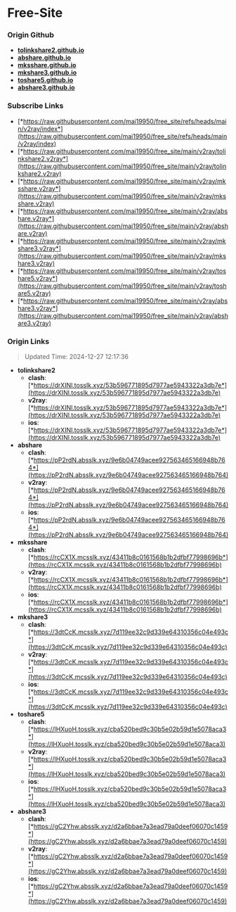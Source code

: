 # Free-Site

### Origin Github

- [**tolinkshare2.github.io**](https://github.com/tolinkshare2/tolinkshare2.github.io)
- [**abshare.github.io**](https://github.com/abshare/abshare.github.io)
- [**mksshare.github.io**](https://github.com/mksshare/mksshare.github.io)
- [**mkshare3.github.io**](https://github.com/mkshare3/mkshare3.github.io)
- [**toshare5.github.io**](https://github.com/toshare5/toshare5.github.io)
- [**abshare3.github.io**](https://github.com/abshare3/abshare3.github.io)

### Subscribe Links

- [*https://raw.githubusercontent.com/mai19950/free_site/refs/heads/main/v2ray/index*](https://raw.githubusercontent.com/mai19950/free_site/refs/heads/main/v2ray/index)
- [*https://raw.githubusercontent.com/mai19950/free_site/main/v2ray/tolinkshare2.v2ray*](https://raw.githubusercontent.com/mai19950/free_site/main/v2ray/tolinkshare2.v2ray)
- [*https://raw.githubusercontent.com/mai19950/free_site/main/v2ray/mksshare.v2ray*](https://raw.githubusercontent.com/mai19950/free_site/main/v2ray/mksshare.v2ray)
- [*https://raw.githubusercontent.com/mai19950/free_site/main/v2ray/abshare.v2ray*](https://raw.githubusercontent.com/mai19950/free_site/main/v2ray/abshare.v2ray)
- [*https://raw.githubusercontent.com/mai19950/free_site/main/v2ray/mkshare3.v2ray*](https://raw.githubusercontent.com/mai19950/free_site/main/v2ray/mkshare3.v2ray)
- [*https://raw.githubusercontent.com/mai19950/free_site/main/v2ray/toshare5.v2ray*](https://raw.githubusercontent.com/mai19950/free_site/main/v2ray/toshare5.v2ray)
- [*https://raw.githubusercontent.com/mai19950/free_site/main/v2ray/abshare3.v2ray*](https://raw.githubusercontent.com/mai19950/free_site/main/v2ray/abshare3.v2ray)

### Origin Links

> Updated Time: 2024-12-27 12:17:36

- **tolinkshare2**
  - **clash**: [*https://drXINl.tosslk.xyz/53b596771895d7977ae5943322a3db7e*](https://drXINl.tosslk.xyz/53b596771895d7977ae5943322a3db7e)
  - **v2ray**: [*https://drXINl.tosslk.xyz/53b596771895d7977ae5943322a3db7e*](https://drXINl.tosslk.xyz/53b596771895d7977ae5943322a3db7e)
  - **ios**: [*https://drXINl.tosslk.xyz/53b596771895d7977ae5943322a3db7e*](https://drXINl.tosslk.xyz/53b596771895d7977ae5943322a3db7e)
- **abshare**
  - **clash**: [*https://pP2rdN.absslk.xyz/9e6b04749acee927563465166948b764*](https://pP2rdN.absslk.xyz/9e6b04749acee927563465166948b764)
  - **v2ray**: [*https://pP2rdN.absslk.xyz/9e6b04749acee927563465166948b764*](https://pP2rdN.absslk.xyz/9e6b04749acee927563465166948b764)
  - **ios**: [*https://pP2rdN.absslk.xyz/9e6b04749acee927563465166948b764*](https://pP2rdN.absslk.xyz/9e6b04749acee927563465166948b764)
- **mksshare**
  - **clash**: [*https://rcCX1X.mcsslk.xyz/43411b8c0161568b1b2dfbf77998696b*](https://rcCX1X.mcsslk.xyz/43411b8c0161568b1b2dfbf77998696b)
  - **v2ray**: [*https://rcCX1X.mcsslk.xyz/43411b8c0161568b1b2dfbf77998696b*](https://rcCX1X.mcsslk.xyz/43411b8c0161568b1b2dfbf77998696b)
  - **ios**: [*https://rcCX1X.mcsslk.xyz/43411b8c0161568b1b2dfbf77998696b*](https://rcCX1X.mcsslk.xyz/43411b8c0161568b1b2dfbf77998696b)
- **mkshare3**
  - **clash**: [*https://3dtCcK.mcsslk.xyz/7d119ee32c9d339e64310356c04e493c*](https://3dtCcK.mcsslk.xyz/7d119ee32c9d339e64310356c04e493c)
  - **v2ray**: [*https://3dtCcK.mcsslk.xyz/7d119ee32c9d339e64310356c04e493c*](https://3dtCcK.mcsslk.xyz/7d119ee32c9d339e64310356c04e493c)
  - **ios**: [*https://3dtCcK.mcsslk.xyz/7d119ee32c9d339e64310356c04e493c*](https://3dtCcK.mcsslk.xyz/7d119ee32c9d339e64310356c04e493c)
- **toshare5**
  - **clash**: [*https://lHXuoH.tosslk.xyz/cba520bed9c30b5e02b59d1e5078aca3*](https://lHXuoH.tosslk.xyz/cba520bed9c30b5e02b59d1e5078aca3)
  - **v2ray**: [*https://lHXuoH.tosslk.xyz/cba520bed9c30b5e02b59d1e5078aca3*](https://lHXuoH.tosslk.xyz/cba520bed9c30b5e02b59d1e5078aca3)
  - **ios**: [*https://lHXuoH.tosslk.xyz/cba520bed9c30b5e02b59d1e5078aca3*](https://lHXuoH.tosslk.xyz/cba520bed9c30b5e02b59d1e5078aca3)
- **abshare3**
  - **clash**: [*https://gC2Yhw.absslk.xyz/d2a6bbae7a3ead79a0deef06070c1459*](https://gC2Yhw.absslk.xyz/d2a6bbae7a3ead79a0deef06070c1459)
  - **v2ray**: [*https://gC2Yhw.absslk.xyz/d2a6bbae7a3ead79a0deef06070c1459*](https://gC2Yhw.absslk.xyz/d2a6bbae7a3ead79a0deef06070c1459)
  - **ios**: [*https://gC2Yhw.absslk.xyz/d2a6bbae7a3ead79a0deef06070c1459*](https://gC2Yhw.absslk.xyz/d2a6bbae7a3ead79a0deef06070c1459)
